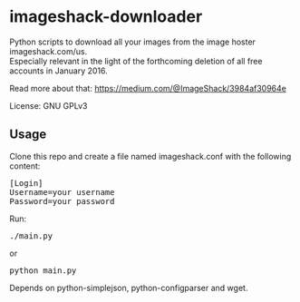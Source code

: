 # imageshack-downloader

Python scripts to download all your images from the image hoster imageshack.com/us. <br/>
Especially relevant in the light of the forthcoming deletion of all free accounts in January 2016.

Read more about that:
https://medium.com/@ImageShack/3984af30964e

License: GNU GPLv3

## Usage

Clone this repo and create a file named imageshack.conf with the following content:
<pre>
[Login]
Username=your username
Password=your password
</pre>
Run:
<pre>./main.py</pre>
or
<pre>python main.py</pre>

Depends on python-simplejson, python-configparser and wget.
